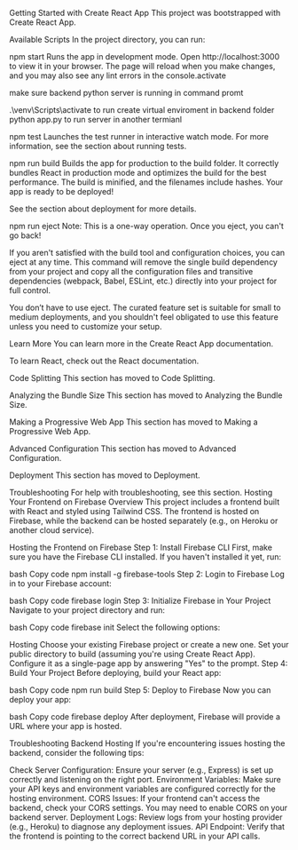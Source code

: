 Getting Started with Create React App
This project was bootstrapped with Create React App.

Available Scripts
In the project directory, you can run:

npm start
Runs the app in development mode.
Open http://localhost:3000 to view it in your browser. The page will reload when you make changes, and you may also see any lint errors in the console.activate

make sure backend python server is running in command promt

.\venv\Scripts\activate to run create virtual enviroment in backend folder
python app.py to run server in another termianl

npm test
Launches the test runner in interactive watch mode.
For more information, see the section about running tests.

npm run build
Builds the app for production to the build folder.
It correctly bundles React in production mode and optimizes the build for the best performance. The build is minified, and the filenames include hashes. Your app is ready to be deployed!

See the section about deployment for more details.

npm run eject
Note: This is a one-way operation. Once you eject, you can't go back!

If you aren't satisfied with the build tool and configuration choices, you can eject at any time. This command will remove the single build dependency from your project and copy all the configuration files and transitive dependencies (webpack, Babel, ESLint, etc.) directly into your project for full control.

You don’t have to use eject. The curated feature set is suitable for small to medium deployments, and you shouldn't feel obligated to use this feature unless you need to customize your setup.

Learn More
You can learn more in the Create React App documentation.

To learn React, check out the React documentation.

Code Splitting
This section has moved to Code Splitting.

Analyzing the Bundle Size
This section has moved to Analyzing the Bundle Size.

Making a Progressive Web App
This section has moved to Making a Progressive Web App.

Advanced Configuration
This section has moved to Advanced Configuration.

Deployment
This section has moved to Deployment.

Troubleshooting
For help with troubleshooting, see this section.
Hosting Your Frontend on Firebase
Overview
This project includes a frontend built with React and styled using Tailwind CSS. The frontend is hosted on Firebase, while the backend can be hosted separately (e.g., on Heroku or another cloud service).

Hosting the Frontend on Firebase
Step 1: Install Firebase CLI
First, make sure you have the Firebase CLI installed. If you haven't installed it yet, run:

bash
Copy code
npm install -g firebase-tools
Step 2: Login to Firebase
Log in to your Firebase account:

bash
Copy code
firebase login
Step 3: Initialize Firebase in Your Project
Navigate to your project directory and run:

bash
Copy code
firebase init
Select the following options:

Hosting
Choose your existing Firebase project or create a new one.
Set your public directory to build (assuming you're using Create React App).
Configure it as a single-page app by answering "Yes" to the prompt.
Step 4: Build Your Project
Before deploying, build your React app:

bash
Copy code
npm run build
Step 5: Deploy to Firebase
Now you can deploy your app:

bash
Copy code
firebase deploy
After deployment, Firebase will provide a URL where your app is hosted.

Troubleshooting Backend Hosting
If you're encountering issues hosting the backend, consider the following tips:

Check Server Configuration: Ensure your server (e.g., Express) is set up correctly and listening on the right port.
Environment Variables: Make sure your API keys and environment variables are configured correctly for the hosting environment.
CORS Issues: If your frontend can't access the backend, check your CORS settings. You may need to enable CORS on your backend server.
Deployment Logs: Review logs from your hosting provider (e.g., Heroku) to diagnose any deployment issues.
API Endpoint: Verify that the frontend is pointing to the correct backend URL in your API calls.
